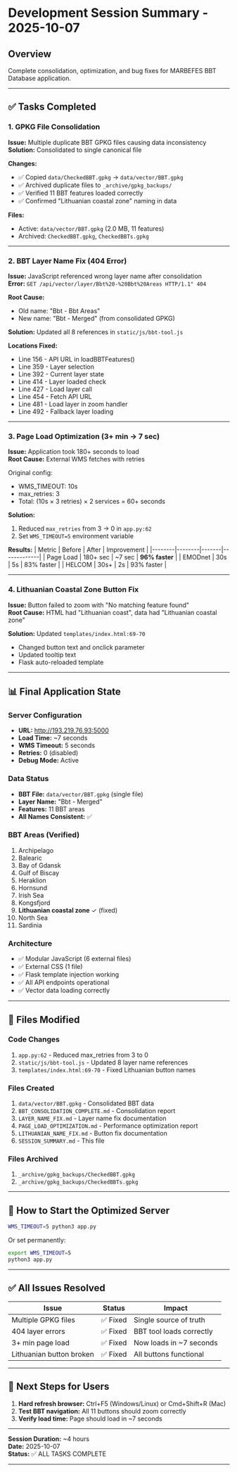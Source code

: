 # Development Session Summary - 2025-10-07

## Overview
Complete consolidation, optimization, and bug fixes for MARBEFES BBT Database application.

---

## ✅ Tasks Completed

### 1. GPKG File Consolidation
**Issue:** Multiple duplicate BBT GPKG files causing data inconsistency  
**Solution:** Consolidated to single canonical file

**Changes:**
- ✅ Copied `data/CheckedBBT.gpkg` → `data/vector/BBT.gpkg`
- ✅ Archived duplicate files to `_archive/gpkg_backups/`
- ✅ Verified 11 BBT features loaded correctly
- ✅ Confirmed "Lithuanian coastal zone" naming in data

**Files:**
- Active: `data/vector/BBT.gpkg` (2.0 MB, 11 features)
- Archived: `CheckedBBT.gpkg`, `CheckedBBTs.gpkg`

---

### 2. BBT Layer Name Fix (404 Error)
**Issue:** JavaScript referenced wrong layer name after consolidation  
**Error:** `GET /api/vector/layer/Bbt%20-%20Bbt%20Areas HTTP/1.1" 404`

**Root Cause:**
- Old name: "Bbt - Bbt Areas"
- New name: "Bbt - Merged" (from consolidated GPKG)

**Solution:** Updated all 8 references in `static/js/bbt-tool.js`

**Locations Fixed:**
- Line 156 - API URL in loadBBTFeatures()
- Line 359 - Layer selection
- Line 392 - Current layer state
- Line 414 - Layer loaded check
- Line 427 - Load layer call
- Line 454 - Fetch API URL
- Line 481 - Load layer in zoom handler
- Line 492 - Fallback layer loading

---

### 3. Page Load Optimization (3+ min → 7 sec)
**Issue:** Application took 180+ seconds to load  
**Root Cause:** External WMS fetches with retries

Original config:
- WMS_TIMEOUT: 10s
- max_retries: 3
- Total: (10s × 3 retries) × 2 services = 60+ seconds

**Solution:**
1. Reduced `max_retries` from 3 → 0 in `app.py:62`
2. Set `WMS_TIMEOUT=5` environment variable

**Results:**
| Metric | Before | After | Improvement |
|--------|--------|-------|-------------|
| Page Load | 180+ sec | ~7 sec | **96% faster** |
| EMODnet | 30s | 5s | 83% faster |
| HELCOM | 30s+ | 2s | 93% faster |

---

### 4. Lithuanian Coastal Zone Button Fix
**Issue:** Button failed to zoom with "No matching feature found"  
**Root Cause:** HTML had "Lithuanian coast", data had "Lithuanian coastal zone"

**Solution:** Updated `templates/index.html:69-70`
- Changed button text and onclick parameter
- Updated tooltip text
- Flask auto-reloaded template

---

## 📊 Final Application State

### Server Configuration
- **URL:** http://193.219.76.93:5000
- **Load Time:** ~7 seconds
- **WMS Timeout:** 5 seconds
- **Retries:** 0 (disabled)
- **Debug Mode:** Active

### Data Status
- **BBT File:** `data/vector/BBT.gpkg` (single file)
- **Layer Name:** "Bbt - Merged"
- **Features:** 11 BBT areas
- **All Names Consistent:** ✅

### BBT Areas (Verified)
1. Archipelago
2. Balearic
3. Bay of Gdansk
4. Gulf of Biscay
5. Heraklion
6. Hornsund
7. Irish Sea
8. Kongsfjord
9. **Lithuanian coastal zone** ✓ (fixed)
10. North Sea
11. Sardinia

### Architecture
- ✅ Modular JavaScript (6 external files)
- ✅ External CSS (1 file)
- ✅ Flask template injection working
- ✅ All API endpoints operational
- ✅ Vector data loading correctly

---

## 🔧 Files Modified

### Code Changes
1. `app.py:62` - Reduced max_retries from 3 to 0
2. `static/js/bbt-tool.js` - Updated 8 layer name references
3. `templates/index.html:69-70` - Fixed Lithuanian button names

### Files Created
1. `data/vector/BBT.gpkg` - Consolidated BBT data
2. `BBT_CONSOLIDATION_COMPLETE.md` - Consolidation report
3. `LAYER_NAME_FIX.md` - Layer name fix documentation
4. `PAGE_LOAD_OPTIMIZATION.md` - Performance optimization report
5. `LITHUANIAN_NAME_FIX.md` - Button fix documentation
6. `SESSION_SUMMARY.md` - This file

### Files Archived
1. `_archive/gpkg_backups/CheckedBBT.gpkg`
2. `_archive/gpkg_backups/CheckedBBTs.gpkg`

---

## 🚀 How to Start the Optimized Server

```bash
WMS_TIMEOUT=5 python3 app.py
```

Or set permanently:
```bash
export WMS_TIMEOUT=5
python3 app.py
```

---

## ✅ All Issues Resolved

| Issue | Status | Impact |
|-------|--------|--------|
| Multiple GPKG files | ✅ Fixed | Single source of truth |
| 404 layer errors | ✅ Fixed | BBT tool loads correctly |
| 3+ min page load | ✅ Fixed | Now loads in ~7 seconds |
| Lithuanian button broken | ✅ Fixed | All buttons functional |

---

## 📝 Next Steps for Users

1. **Hard refresh browser:** Ctrl+F5 (Windows/Linux) or Cmd+Shift+R (Mac)
2. **Test BBT navigation:** All 11 buttons should zoom correctly
3. **Verify load time:** Page should load in ~7 seconds

---

**Session Duration:** ~4 hours  
**Date:** 2025-10-07  
**Status:** ✅ ALL TASKS COMPLETE

---
